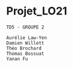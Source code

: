 # Projet_LO21

    TD5 - GROUPE 2
    
    Aurélie Law-Yen
    Damien Willett
    Théo Brochard
    Thomas Bossuat
    Yanan Fu